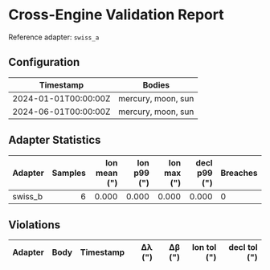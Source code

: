 # Cross-Engine Validation Report

Reference adapter: `swiss_a`

## Configuration

| Timestamp | Bodies |
| --- | --- |
| 2024-01-01T00:00:00Z | mercury, moon, sun |
| 2024-06-01T00:00:00Z | mercury, moon, sun |

## Adapter Statistics

| Adapter | Samples | lon mean (") | lon p99 (") | lon max (") | decl p99 (") | Breaches |
| --- | ---: | ---: | ---: | ---: | ---: | --- |
| swiss_b | 6 | 0.000 | 0.000 | 0.000 | 0.000 | 0 |

## Violations

| Adapter | Body | Timestamp | Δλ (") | Δβ (") | lon tol (") | decl tol (") |
| --- | --- | --- | ---: | ---: | ---: | ---: |
